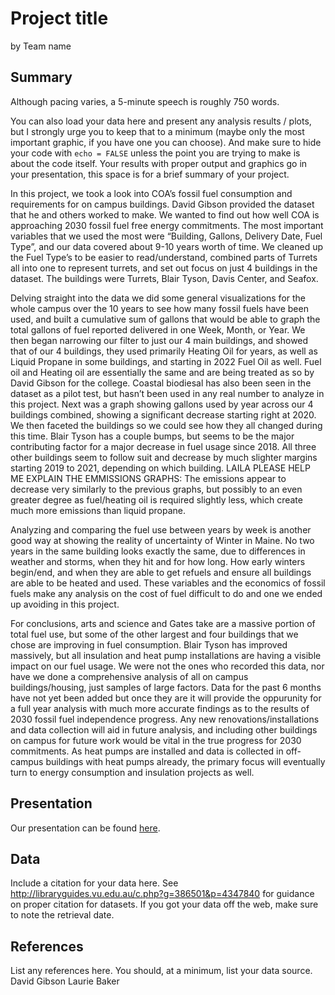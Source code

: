 Project title
================
by Team name

## Summary

Although pacing varies, a 5-minute speech is roughly 750 words.

You can also load your data here and present any analysis results /
plots, but I strongly urge you to keep that to a minimum (maybe only the
most important graphic, if you have one you can choose). And make sure
to hide your code with `echo = FALSE` unless the point you are trying to
make is about the code itself. Your results with proper output and
graphics go in your presentation, this space is for a brief summary of
your project.

In this project, we took a look into COA’s fossil fuel consumption and
requirements for on campus buildings. David Gibson provided the dataset
that he and others worked to make. We wanted to find out how well COA is
approaching 2030 fossil fuel free energy commitments. The most important
variables that we used the most were “Building, Gallons, Delivery Date,
Fuel Type”, and our data covered about 9-10 years worth of time. We
cleaned up the Fuel Type’s to be easier to read/understand, combined
parts of Turrets all into one to represent turrets, and set out focus on
just 4 buildings in the dataset. The buildings were Turrets, Blair
Tyson, Davis Center, and Seafox.

Delving straight into the data we did some general visualizations for
the whole campus over the 10 years to see how many fossil fuels have
been used, and built a cumulative sum of gallons that would be able to
graph the total gallons of fuel reported delivered in one Week, Month,
or Year. We then began narrowing our filter to just our 4 main
buildings, and showed that of our 4 buildings, they used primarily
Heating Oil for years, as well as Liquid Propane in some buildings, and
starting in 2022 Fuel Oil as well. Fuel oil and Heating oil are
essentially the same and are being treated as so by David Gibson for the
college. Coastal biodiesal has also been seen in the dataset as a pilot
test, but hasn’t been used in any real number to analyze in this
project. Next was a graph showing gallons used by year across our 4
buildings combined, showing a significant decrease starting right at
2020. We then faceted the buildings so we could see how they all changed
during this time. Blair Tyson has a couple bumps, but seems to be the
major contributing factor for a major decrease in fuel usage since 2018.
All three other buildings seem to follow suit and decrease by much
slighter margins starting 2019 to 2021, depending on which building.
LAILA PLEASE HELP ME EXPLAIN THE EMMISSIONS GRAPHS: The emissions appear
to decrease very similarly to the previous graphs, but possibly to an
even greater degree as fuel/heating oil is required slightly less, which
create much more emissions than liquid propane.

Analyzing and comparing the fuel use between years by week is another
good way at showing the reality of uncertainty of Winter in Maine. No
two years in the same building looks exactly the same, due to
differences in weather and storms, when they hit and for how long. How
early winters begin/end, and when they are able to get refuels and
ensure all buildings are able to be heated and used. These variables and
the economics of fossil fuels make any analysis on the cost of fuel
difficult to do and one we ended up avoiding in this project.

For conclusions, arts and science and Gates take are a massive portion
of total fuel use, but some of the other largest and four buildings that
we chose are improving in fuel consumption. Blair Tyson has improved
massively, but all insulation and heat pump installations are having a
visible impact on our fuel usage. We were not the ones who recorded this
data, nor have we done a comprehensive analysis of all on campus
buildings/housing, just samples of large factors. Data for the past 6
months have not yet been added but once they are it will provide the
oppurunity for a full year analysis with much more accurate findings as
to the results of 2030 fossil fuel independence progress. Any new
renovations/installations and data collection will aid in future
analysis, and including other buildings on campus for future work would
be vital in the true progress for 2030 commitments. As heat pumps are
installed and data is collected in off-campus buildings with heat pumps
already, the primary focus will eventually turn to energy consumption
and insulation projects as well.

## Presentation

Our presentation can be found
[here](https://docs.google.com/presentation/d/1t2GxDbUH6NDmP4Pe5QId8575PwLDZYPMa0FtLBfIIRo/edit).

## Data

Include a citation for your data here. See
<http://libraryguides.vu.edu.au/c.php?g=386501&p=4347840> for guidance
on proper citation for datasets. If you got your data off the web, make
sure to note the retrieval date.

## References

List any references here. You should, at a minimum, list your data
source. David Gibson Laurie Baker
